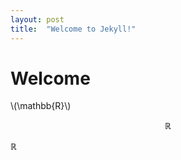 ```yaml
---
layout: post
title:  "Welcome to Jekyll!"
---
```


# Welcome

\\(\mathbb{R}\\)

$$\mathbb{R}$$

$\mathbb{R}$